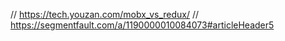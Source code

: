 // https://tech.youzan.com/mobx_vs_redux/
// https://segmentfault.com/a/1190000010084073#articleHeader5
